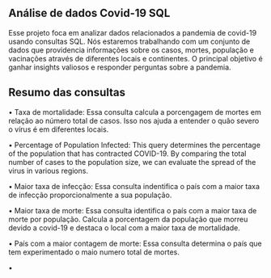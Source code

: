 ## Análise de dados Covid-19 SQL

Esse projeto foca em analizar dados relacionados a pandemia de covid-19 usando consultas SQL. Nós estaremos trabalhando com um conjunto de dados que providencia informações sobre os casos, mortes, população e vacinações através de diferentes locais e continentes. O principal objetivo é ganhar insights valiosos e responder perguntas sobre a pandemia. 

## Resumo das consultas

• Taxa de mortalidade: Essa consulta calcula a porcengagem de mortes em relação ao número total de casos. Isso nos ajuda a entender o quão severo o vírus é em diferentes locais. 

• Percentage of Population Infected: This query determines the percentage of the population that has contracted COVID-19. By comparing the total number of cases to the population size, we can evaluate the spread of the virus in various regions.

• Maior taxa de infecção: Essa consulta indentifica o país com a maior taxa de infecção proporcionalmente a sua população.

• Maior taxa de morte: Essa consulta identifica o país com a maior taxa de morte por população. Calcula a porcentagem da população que morreu devido a covid-19 e destaca o local com a maior taxa de mortalidade.

• País com a maior contagem de morte: Essa consulta determina o país que tem experimentado o maio numero total de mortes.

• 

